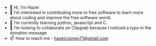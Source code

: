 - 👋 Hi, I’m Hazel
- 👀 I’m interested in contributing more to free software to learn more about coding and improve the free software world. 
- 🌱 I’m currently learning python, javascript and C.
- 💞️ I’m looking to collaborate on Clipgrab because I noticed a typo in the donation message
- 📫 How to reach me - hazelcooney71@gmail.com

<!---
corn-flake/corn-flake is a ✨ special ✨ repository because its `README.md` (this file) appears on your GitHub profile.
You can click the Preview link to take a look at your changes.
--->
